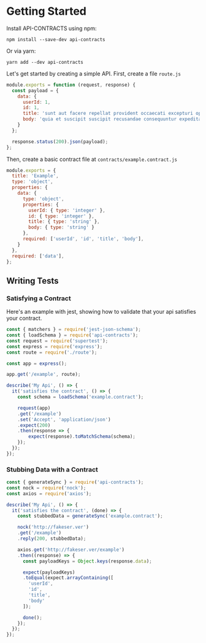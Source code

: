 # Getting Started

Install API-CONTRACTS using npm:

```shell
npm install --save-dev api-contracts
```

Or via yarn:

```shell
yarn add --dev api-contracts
```

Let's get started by creating a simple API. First, create a file `route.js`

```js
module.exports = function (request, response) {
  const payload = {
    data: {
      userId: 1,
      id: 1,
      title: 'sunt aut facere repellat provident occaecati excepturi optio reprehenderit',
      body: 'quia et suscipit suscipit recusandae consequuntur expedita et cum reprehenderit molestiae ut ut quas totam nostrum rerum est autem sunt rem eveniet architecto'
    }
  };

  response.status(200).json(payload);
};
```

Then, create a basic contract file at `contracts/example.contract.js`

```js
module.exports = {
  title: 'Example',
  type: 'object',
  properties: {
    data: {
      type: 'object',
      properties: {
        userId: { type: 'integer' },
        id: { type: 'integer' },
        title: { type: 'string' },
        body: { type: 'string' }
      },
      required: ['userId', 'id', 'title', 'body'],
    }
  },
  required: ['data'],
};

```

## Writing Tests

### Satisfying a Contract

Here's an example with jest, showing how to validate that your api satisfies your contract.

```js
const { matchers } = require('jest-json-schema');
const { loadSchema } = require('api-contracts');
const request = require('supertest');
const express = require('express');
const route = require('./route');

const app = express();

app.get('/example', route);

describe('My Api', () => {
  it('satisfies the contract', () => {
    const schema = loadSchema('example.contract');

    request(app)
    .get('/example')
    .set('Accept', 'application/json')
    .expect(200)
    .then(response => {
        expect(response).toMatchSchema(schema);
    });
  });
});
```

### Stubbing Data with a Contract

```js
const { generateSync } = require('api-contracts');
const nock = require('nock');
const axios = require('axios');

describe('My Api', () => {
  it('satisfies the contract', (done) => {
    const stubbedData = generateSync('example.contract');

    nock('http://fakeser.ver')
    .get('/example')
    .reply(200, stubbedData);

    axios.get('http://fakeser.ver/example')
    .then((response) => {
      const payloadKeys = Object.keys(response.data);

      expect(payloadKeys)
      .toEqual(expect.arrayContaining([
        'userId',
        'id',
        'title',
        'body'
      ]);

      done();
    });
  });
});
```
